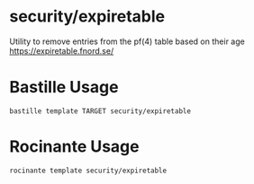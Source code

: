 # security/expiretable
Utility to remove entries from the pf(4) table based on their age
https://expiretable.fnord.se/

# Bastille Usage
```shell
bastille template TARGET security/expiretable
```

# Rocinante Usage
```shell
rocinante template security/expiretable
```

